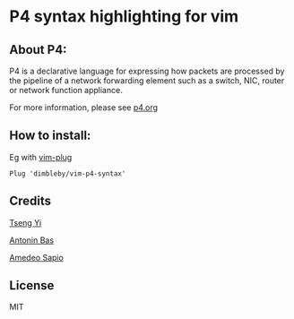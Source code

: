 P4 syntax highlighting for vim
====

## About P4:

P4 is a declarative language for expressing how packets are processed by the pipeline of a network forwarding element such as a switch, NIC, router or network function appliance.

For more information, please see [p4.org](http://p4.org)

## How to install:

Eg with [vim-plug](https://github.com/junegunn/vim-plug)

```
Plug 'dimbleby/vim-p4-syntax'
```

## Credits
[Tseng Yi](https://takeshi.tw/)

[Antonin Bas](https://github.com/antoninbas)

[Amedeo Sapio](https://github.com/AmedeoSapio)

## License

MIT
